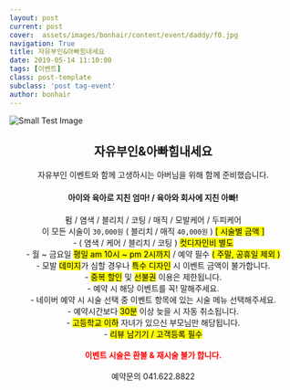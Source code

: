 ```yaml
---
layout: post
current: post
cover:  assets/images/bonhair/content/event/daddy/f0.jpg
navigation: True
title: 자유부인&아빠힘내세요
date: 2019-05-14 11:10:00
tags: [이벤트]
class: post-template
subclass: 'post tag-event'
author: bonhair
---
```


<p><img src="{{ site.baseurl }}assets/images/bonhair/content/event/daddy/01.jpg" alt="Small Test Image" /></p>

<center><h2 id="textlevelsemantics">자유부인&아빠힘내세요 </h2></center>
<center>자유부인 이벤트와 함께 고생하시는 아버님을 위해 함께 준비했습니다.</center>

<center><h4>아이와 육아로 지친 엄마! / 육아와 회사에 지친 아빠!</h4></center>
<center>펌 / 염색 / 블리치 / 코팅 / 매직 / 모발케어 / 두피케어</center>
<center>이 모든 시술이 <code>30,000원</code> ( 블리치 / 매직 <code>40,000원</code> ) <mark>[ 시술별 금액 ]</mark></center>

<center>
- ( 염색 / 케어 / 블리치 / 코팅 ) <mark>컷디자인비 별도</mark><br>
- 월 ~ 금요일 <mark>평일 am 10시 ~ pm 2시까지</mark> / 예약 필수 <mark>( 주말, 공휴일 제외 )</mark><br>
- 모발 <mark>데미지</mark>가 심할 경우나 <mark>특수 디자인</mark> 시 이벤트 금액이 불가합니다.<br>
- <mark>중복 할인</mark> 및 <mark>선불권</mark> 이용은 제한됩니다.<br>
- 예약 시 해당 이벤트를 꼭! 말해주세요.<br>
- 네이버 예약 시 시술 선택 중 이벤트 항목에 있는 시술 메뉴 선택해주세요.<br>
- 예약시간보다 <mark>30분</mark> 이상 늦을 시 자동 취소됩니다.<br>
- <mark>고등학교 이하</mark> 자녀가 있으신 부모님만 해당됩니다.<br>
- <mark>리뷰 남기기 / 고객등록 필수</mark><br>
<br>
<span style="color:red; font-weight: bold">이벤트 시술은 환불 & 재시술 불가 합니다.</span>
</center>
<br>
<center>예약문의 041.622.8822</center>